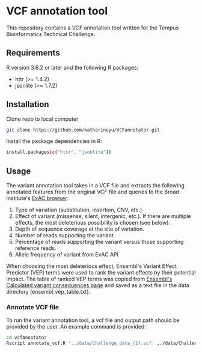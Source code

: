 # VCF annotation tool

This repository contains a VCF annotation tool written for the Tempus Bioinformatics Technical Challenge.  

## Requirements
R version 3.6.2 or later and the following R packages:
* httr (>= 1.4.2)
* jsonlite (>= 1.7.2)

## Installation

Clone repo to local computer
```bash
git clone https://github.com/katharineyu/VCFannotator.git
```
Install the package dependencies in R:

```bash
install.packages(c("httr", "jsonlite"))
```

## Usage

The variant annotation tool takes in a VCF file and extracts the following annotated features from the original VCF file and queries to the Broad Institute's [ExAC browser](http://exac.hms.harvard.edu/):
1. Type of variation (substitution, insertion, CNV, etc.)
2. Effect of variant (missense, silent,
intergenic, etc.). If there are multiple effects, the most deleterious possibility is chosen (see below).
3. Depth of sequence coverage at the site of variation.
4. Number of reads supporting the variant.
5. Percentage of reads supporting the variant versus those supporting reference reads.
6. Allele frequency of variant from ExAC API

When choosing the most deleterious effect, Ensembl's Variant Effect Predictor (VEP) terms were used to rank the variant effects by their potential impact. The table of ranked VEP terms was copied from [Ensembl's Calculated variant consequences page]( http://uswest.ensembl.org/info/genome/variation/prediction/predicted_data.html) and saved as a text file in the data directory (ensembl_vep_table.txt). 

### Annotate VCF file

To run the variant annotation tool, a vcf file and output path should be provided by the user. An example command is provided:
```bash
cd vcfAnnotator
Rscript annotate_vcf.R '../data/Challenge_data_(1).vcf' ../data/Challenge_data_annotated.txt
```
